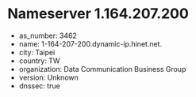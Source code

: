 # Nameserver 1.164.207.200

* as_number: 3462
* name: 1-164-207-200.dynamic-ip.hinet.net.
* city: Taipei
* country: TW
* organization: Data Communication Business Group
* version: Unknown
* dnssec: true
